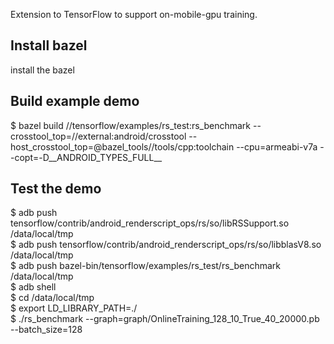 Extension to TensorFlow to support on-mobile-gpu training.

## Install bazel
install the bazel

## Build example demo
$ bazel build //tensorflow/examples/rs_test:rs_benchmark --crosstool_top=//external:android/crosstool --host_crosstool_top=@bazel_tools//tools/cpp:toolchain --cpu=armeabi-v7a --copt=-D__ANDROID_TYPES_FULL__

## Test the demo
$ adb push tensorflow/contrib/android_renderscript_ops/rs/so/libRSSupport.so /data/local/tmp  
$ adb push tensorflow/contrib/android_renderscript_ops/rs/so/libblasV8.so /data/local/tmp  
$ adb push bazel-bin/tensorflow/examples/rs_test/rs_benchmark /data/local/tmp  
$ adb shell  
$ cd /data/local/tmp  
$ export LD_LIBRARY_PATH=./  
$ ./rs_benchmark --graph=graph/OnlineTraining_128_10_True_40_20000.pb --batch_size=128  
